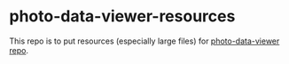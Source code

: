 # photo-data-viewer-resources
This repo is to put resources (especially large files) for [photo-data-viewer repo](https://github.com/TomoyukiAota/photo-data-viewer).
